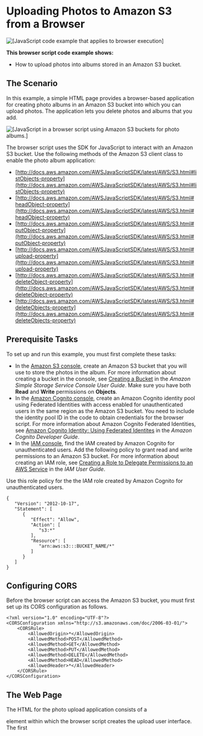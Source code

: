 # Uploading Photos to Amazon S3 from a Browser<a name="s3-example-photo-album"></a>

![\[JavaScript code example that applies to browser execution\]](http://docs.aws.amazon.com/sdk-for-javascript/v2/developer-guide/images/browsericon.png)

**This browser script code example shows:**
+ How to upload photos into albums stored in an Amazon S3 bucket\.

## The Scenario<a name="s3-example-photo-album-scenario"></a>

In this example, a simple HTML page provides a browser\-based application for creating photo albums in an Amazon S3 bucket into which you can upload photos\. The application lets you delete photos and albums that you add\.

![\[JavaScript in a browser script using Amazon S3 buckets for photo albums.\]](http://docs.aws.amazon.com/sdk-for-javascript/v2/developer-guide/images/s3-photo-album-example.png)

The browser script uses the SDK for JavaScript to interact with an Amazon S3 bucket\. Use the following methods of the Amazon S3 client class to enable the photo album application: 
+ [http://docs.aws.amazon.com/AWSJavaScriptSDK/latest/AWS/S3.html#listObjects-property](http://docs.aws.amazon.com/AWSJavaScriptSDK/latest/AWS/S3.html#listObjects-property)
+ [http://docs.aws.amazon.com/AWSJavaScriptSDK/latest/AWS/S3.html#headObject-property](http://docs.aws.amazon.com/AWSJavaScriptSDK/latest/AWS/S3.html#headObject-property)
+ [http://docs.aws.amazon.com/AWSJavaScriptSDK/latest/AWS/S3.html#putObject-property](http://docs.aws.amazon.com/AWSJavaScriptSDK/latest/AWS/S3.html#putObject-property)
+ [http://docs.aws.amazon.com/AWSJavaScriptSDK/latest/AWS/S3.html#upload-property](http://docs.aws.amazon.com/AWSJavaScriptSDK/latest/AWS/S3.html#upload-property)
+ [http://docs.aws.amazon.com/AWSJavaScriptSDK/latest/AWS/S3.html#deleteObject-property](http://docs.aws.amazon.com/AWSJavaScriptSDK/latest/AWS/S3.html#deleteObject-property)
+ [http://docs.aws.amazon.com/AWSJavaScriptSDK/latest/AWS/S3.html#deleteObjects-property](http://docs.aws.amazon.com/AWSJavaScriptSDK/latest/AWS/S3.html#deleteObjects-property)

## Prerequisite Tasks<a name="s3-example-photo-album-scenario-prerequisites"></a>

To set up and run this example, you must first complete these tasks:
+ In the [Amazon S3 console](https://console.aws.amazon.com/s3/), create an Amazon S3 bucket that you will use to store the photos in the album\. For more information about creating a bucket in the console, see [Creating a Bucket](http://docs.aws.amazon.com/AmazonS3/latest/user-guide/CreatingaBucket.html) in the *Amazon Simple Storage Service Console User Guide*\. Make sure you have both **Read** and **Write** permissions on **Objects**\.
+ In the [Amazon Cognito console](https://console.aws.amazon.com/cognito/), create an Amazon Cognito identity pool using Federated Identities with access enabled for unauthenticated users in the same region as the Amazon S3 bucket\. You need to include the identity pool ID in the code to obtain credentials for the browser script\. For more information about Amazon Cognito Federated Identities, see [Amazon Cognito Identity: Using Federated Identites](http://docs.aws.amazon.com/cognito/latest/developerguide/cognito-identity.html) in the *Amazon Cognito Developer Guide*\.
+ In the [IAM console](https://console.aws.amazon.com/iam/), find the IAM created by Amazon Cognito for unauthenticated users\. Add the following policy to grant read and write permissions to an Amazon S3 bucket\. For more information about creating an IAM role, see [Creating a Role to Delegate Permissions to an AWS Service](http://docs.aws.amazon.com/IAM/latest/UserGuide/id_roles_create_for-service.html) in the *IAM User Guide*\.

Use this role policy for the the IAM role created by Amazon Cognito for unauthenticated users\.

```
{
   "Version": "2012-10-17",
   "Statement": [
      {
         "Effect": "Allow",
         "Action": [
            "s3:*"
         ],
         "Resource": [
            "arn:aws:s3:::BUCKET_NAME/*"
         ]
      }
   ]
}
```

## Configuring CORS<a name="s3-example-photo-album-cors-configuration"></a>

Before the browser script can access the Amazon S3 bucket, you must first set up its CORS configuration as follows\.

```
<?xml version="1.0" encoding="UTF-8"?>
<CORSConfiguration xmlns="http://s3.amazonaws.com/doc/2006-03-01/">
    <CORSRule>
        <AllowedOrigin>*</AllowedOrigin>
        <AllowedMethod>POST</AllowedMethod>
        <AllowedMethod>GET</AllowedMethod>
        <AllowedMethod>PUT</AllowedMethod>
        <AllowedMethod>DELETE</AllowedMethod>
        <AllowedMethod>HEAD</AllowedMethod>
        <AllowedHeader>*</AllowedHeader>
    </CORSRule>
</CORSConfiguration>
```

## The Web Page<a name="s3-example-photo-album-html"></a>

The HTML for the photo upload application consists of a <div> element within which the browser script creates the upload user interface\. The first <script> element adds the SDK to the browser script\. The second <script> element adds the external JavaScript file that holds the browser script code\.

```
<!DOCTYPE html>
<html>
  <head>
    <script src="https://sdk.amazonaws.com/js/aws-sdk-2.242.1.min.js"></script>
    <script src="./app.js"></script>
    <script>
       function getHtml(template) {
          return template.join('\n');
       }
       listAlbums();
    </script>
  </head>
  <body>
    <h1>My Photo Albums App</h1>
    <div id="app"></div>
  </body>
</html>
```

## Configuring the SDK<a name="s3-example-photo-album-configure-sdk"></a>

Obtain the credentials needed to configure the SDK by calling the `CognitoIdentityCredentials` method, providing the Amazon Cognito identity pool ID\. Next, create an `AWS.S3` service object\.

```
var albumBucketName = 'BUCKET_NAME';
var bucketRegion = 'REGION';
var IdentityPoolId = 'IDENTITY_POOL_ID';

AWS.config.update({
  region: bucketRegion,
  credentials: new AWS.CognitoIdentityCredentials({
    IdentityPoolId: IdentityPoolId
  })
});

var s3 = new AWS.S3({
  apiVersion: '2006-03-01',
  params: {Bucket: albumBucketName}
});
```

Nearly all of the rest of the code in this example is organized into a series of functions that gather and present information about the albums in the bucket, upload and display photos uploaded into albums, and delete photos and albums\. Those functions are:
+ `listAlbums`
+ `createAlbum`
+ `viewAlbum`
+ `addPhoto`
+ `deleteAlbum`
+ `deletePhoto`

## Listing Albums in the Bucket<a name="s3-example-photo-album-list-albums"></a>

The application creates albums in the Amazon S3 bucket as objects whose keys begin with a forward slash character, indicating the object functions as a folder\. To list all the existing albums in the bucket, the application's `listAlbums` function calls the `listObjects` method of the `AWS.S3` service object while using `commonPrefix` so the call returns only objects used as albums\.

The rest of the function takes the list of albums from the Amazon S3 bucket and generates the HTML needed to display the album list in the web page\. It also enables deleting and opening individual albums\.

```
function listAlbums() {
  s3.listObjects({Delimiter: '/'}, function(err, data) {
    if (err) {
      return alert('There was an error listing your albums: ' + err.message);
    } else {
      var albums = data.CommonPrefixes.map(function(commonPrefix) {
        var prefix = commonPrefix.Prefix;
        var albumName = decodeURIComponent(prefix.replace('/', ''));
        return getHtml([
          '<li>',
            '<span onclick="deleteAlbum(\'' + albumName + '\')">X</span>',
            '<span onclick="viewAlbum(\'' + albumName + '\')">',
              albumName,
            '</span>',
          '</li>'
        ]);
      });
      var message = albums.length ?
        getHtml([
          '<p>Click on an album name to view it.</p>',
          '<p>Click on the X to delete the album.</p>'
        ]) :
        '<p>You do not have any albums. Please Create album.';
      var htmlTemplate = [
        '<h2>Albums</h2>',
        message,
        '<ul>',
          getHtml(albums),
        '</ul>',
        '<button onclick="createAlbum(prompt(\'Enter Album Name:\'))">',
          'Create New Album',
        '</button>'
      ]
      document.getElementById('app').innerHTML = getHtml(htmlTemplate);
    }
  });
}
```

## Creating an Album in the Bucket<a name="s3-example-photo-album-create-album"></a>

To create an album in the Amazon S3 bucket, the application's `createAlbum` function first validates the name given for the new album to ensure it contains suitable characters\. The function then forms an Amazon S3 object key, passing it to the `headObject` method of the Amazon S3 service object\. This method returns the metadata for the specified key, so if it returns data, then an object with that key already exists\.

If the album doesn't already exist, the function calls the `putObject` method of the `AWS.S3` service object to create the album\. It then calls the `viewAlbum` function to display the new empty album\.

```
function createAlbum(albumName) {
  albumName = albumName.trim();
  if (!albumName) {
    return alert('Album names must contain at least one non-space character.');
  }
  if (albumName.indexOf('/') !== -1) {
    return alert('Album names cannot contain slashes.');
  }
  var albumKey = encodeURIComponent(albumName) + '/';
  s3.headObject({Key: albumKey}, function(err, data) {
    if (!err) {
      return alert('Album already exists.');
    }
    if (err.code !== 'NotFound') {
      return alert('There was an error creating your album: ' + err.message);
    }
    s3.putObject({Key: albumKey}, function(err, data) {
      if (err) {
        return alert('There was an error creating your album: ' + err.message);
      }
      alert('Successfully created album.');
      viewAlbum(albumName);
    });
  });
}
```

## Viewing an Album<a name="s3-example-photo-album-viewing-album"></a>

To display the contents of an album in the Amazon S3 bucket, the application's `viewAlbum` function takes an album name and creates the Amazon S3 key for that album\. The function then calls the `listObjects` method of the `AWS.S3` service object to obtain a list of all the objects \(photos\) in the album\.

The rest of the function takes the list of objects \(photos\) from the album and generates the HTML needed to display the photos in the web page\. It also enables deleting individual photos and navigating back to the album list\.

```
function viewAlbum(albumName) {
  var albumPhotosKey = encodeURIComponent(albumName) + '/';
  s3.listObjects({Prefix: albumPhotosKey}, function(err, data) {
    if (err) {
      return alert('There was an error viewing your album: ' + err.message);
    }
    // `this` references the AWS.Response instance that represents the response
    var href = this.request.httpRequest.endpoint.href;
    var bucketUrl = href + albumBucketName + '/';

    var photos = data.Contents.map(function(photo) {
      var photoKey = photo.Key;
      var photoUrl = bucketUrl + encodeURIComponent(photoKey);
      return getHtml([
        '<span>',
          '<div>',
            '<img style="width:128px;height:128px;" src="' + photoUrl + '"/>',
          '</div>',
          '<div>',
            '<span onclick="deletePhoto(\'' + albumName + "','" + photoKey + '\')">',
              'X',
            '</span>',
            '<span>',
              photoKey.replace(albumPhotosKey, ''),
            '</span>',
          '</div>',
        '</span>',
      ]);
    });
    var message = photos.length ?
      '<p>Click on the X to delete the photo</p>' :
      '<p>You do not have any photos in this album. Please add photos.</p>';
    var htmlTemplate = [
      '<h2>',
        'Album: ' + albumName,
      '</h2>',
      message,
      '<div>',
        getHtml(photos),
      '</div>',
      '<input id="photoupload" type="file" accept="image/*">',
      '<button id="addphoto" onclick="addPhoto(\'' + albumName +'\')">',
        'Add Photo',
      '</button>',
      '<button onclick="listAlbums()">',
        'Back To Albums',
      '</button>',      
    ]
    document.getElementById('app').innerHTML = getHtml(htmlTemplate);
  });
}
```

## Adding Photos to an Album<a name="s3-example-photo-album-adding-photos"></a>

To upload a photo to an album in the Amazon S3 bucket, the application's `addPhoto` function uses a file picker element in the web page to identify a file to upload\. It then forms a key for the photo to upload from the current album name and the file name\.

The function calls the `upload` method of the Amazon S3 service object to upload the photo\. The `ACL` parameter is set to `public-read` so the application can fetch the photos in an album for display by their URL in the bucket\. After uploading the photo, the function redisplays the album so the uploaded photo appears\.

```
function addPhoto(albumName) {
  var files = document.getElementById('photoupload').files;
  if (!files.length) {
    return alert('Please choose a file to upload first.');
  }
  var file = files[0];
  var fileName = file.name;
  var albumPhotosKey = encodeURIComponent(albumName) + '//';

  var photoKey = albumPhotosKey + fileName;
  s3.upload({
    Key: photoKey,
    Body: file,
    ACL: 'public-read'
  }, function(err, data) {
    if (err) {
      return alert('There was an error uploading your photo: ', err.message);
    }
    alert('Successfully uploaded photo.');
    viewAlbum(albumName);
  });
}
```

## Deleting a Photo<a name="s3-example-photo-album-delete-photo"></a>

To delete a photo from an album in the Amazon S3 bucket, the application's `deletePhoto` function calls the `deleteObject` method of the Amazon S3 service object\. This deletes the photo specified by the `photoKey` value passed to the function\.

```
function deletePhoto(albumName, photoKey) {
  s3.deleteObject({Key: photoKey}, function(err, data) {
    if (err) {
      return alert('There was an error deleting your photo: ', err.message);
    }
    alert('Successfully deleted photo.');
    viewAlbum(albumName);
  });
}
```

## Deleting an Album<a name="s3-example-photo-album-delete-album"></a>

To delete an album in the Amazon S3 bucket, the application's `deleteAlbum` function calls the `deleteObjects` method of the Amazon S3 service object\.

```
function deleteAlbum(albumName) {
  var albumKey = encodeURIComponent(albumName) + '/';
  s3.listObjects({Prefix: albumKey}, function(err, data) {
    if (err) {
      return alert('There was an error deleting your album: ', err.message);
    }
    var objects = data.Contents.map(function(object) {
      return {Key: object.Key};
    });
    s3.deleteObjects({
      Delete: {Objects: objects, Quiet: true}
    }, function(err, data) {
      if (err) {
        return alert('There was an error deleting your album: ', err.message);
      }
      alert('Successfully deleted album.');
      listAlbums();
    });
  });
}
```